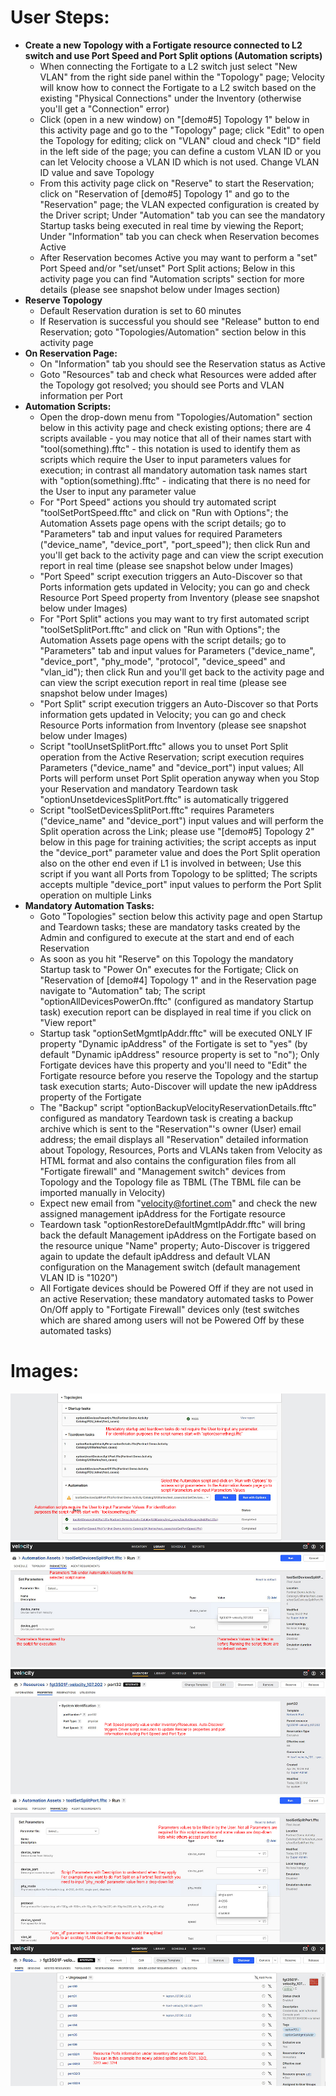 # User Steps:

* **Create a new Topology with a Fortigate resource connected to L2 switch and use Port Speed and Port Split options (Automation scripts)**
    * When connecting the Fortigate to a L2 switch just select "New VLAN" from the right side panel within the "Topology" page; Velocity will know how to connect the Fortigate to a L2 switch based on the existing "Physical Connections" under the Inventory (otherwise you'll get a "Connection" error) 
    * Click (open in a new window) on "\[demo#5\] Topology 1" below in this activity page and go to the "Topology" page; click "Edit" to open the Topology for editing; click on "VLAN" cloud and check "ID" field in the left side of the page; you can define a custom VLAN ID or you can let Velocity choose a VLAN ID which is not used. Change VLAN ID value and save Topology
    * From this activity page click on "Reserve" to start the Reservation; click on "Reservation of \[demo#5\] Topology 1" and go to the "Reservation" page; the VLAN expected configuration is created by the Driver script; Under "Automation" tab you can see the mandatory Startup tasks being executed in real time by viewing the Report; Under "Information" tab you can check when Reservation becomes Active
    * After Reservation becomes Active you may want to perform a "set" Port Speed and/or "set/unset" Port Split actions; Below in this activity page you can find "Automation scripts" section for more details (please see snapshot below under Images section)
* **Reserve Topology**  
    * Default Reservation duration is set to 60 minutes
    * If Reservation is successful you should see "Release" button to end Reservation; goto "Topologies/Automation" section below in this activity page 
* **On Reservation Page:**
    * On "Information" tab you should see the Reservation status as Active
    * Goto "Resources" tab and check what Resources were added after the Topology got resolved; you should see Ports and VLAN information per Port
* **Automation Scripts:**
    * Open the drop-down menu from "Topologies/Automation" section below in this activity page and check existing options; there are 4 scripts available - you may notice that all of their names start with "tool(something).fftc" - this notation is used to identify them as scripts which require the User to input parameters values for execution; in contrast all mandatory automation task names start with "option(something).fftc" - indicating that there is no need for the User to input any parameter value
    * For "Port Speed" actions you should try automated script "toolSetPortSpeed.fftc" and click on "Run with Options"; the Automation Assets page opens with the script details; go to "Parameters" tab and input values for required Parameters ("device_name", "device_port", "port_speed"); then click Run and you'll get back to the activity page and can view the script execution report in real time (please see snapshot below under Images)
    * "Port Speed" script execution triggers an Auto-Discover so that Ports information gets updated in Velocity; you can go and check Resource Port Speed property from Inventory (please see snapshot below under Images) 
    * For "Port Split" actions you may want to try first automated script "toolSetSplitPort.fftc" and click on "Run with Options";  the Automation Assets page opens with the script details; go to "Parameters" tab and input values for Parameters ("device_name", "device_port", "phy_mode", "protocol", "device_speed" and "vlan_id"); then click Run and you'll get back to the activity page and can view the script execution report in real time (please see snapshot below under Images)
    * "Port Split" script execution triggers an Auto-Discover so that Ports information gets updated in Velocity; you can go and check Resource Ports information from Inventory (please see snapshot below under Images)
    * Script "toolUnsetSplitPort.fftc" allows you to unset Port Split operation from the Active Reservation; script execution requires Parameters ("device_name" and "device_port") input values; All Ports will perform unset Port Split operation anyway when you Stop your Reservation and mandatory Teardown task "optionUnsetdevicesSplitPort.fftc" is automatically triggered
    * Script "toolSetDevicesSplitPort.fftc" requires Parameters ("device_name" and "device_port") input values and will perform the Split operation across the Link; please use "\[demo#5\] Topology 2" below in this page for training activities; the script accepts as input the "device_port" parameter value and does the Port Split operation also on the other end even if L1 is involved in between; Use this script if you want all Ports from Topology to be splitted; The scripts accepts multiple "device_port" input values to perform the Port Split operation on multiple Links
* **Mandatory Automation Tasks:**
    * Goto "Topologies" section below this activity page and open Startup and Teardown tasks; these are mandatory tasks created by the Admin and configured to execute at the start and end of each Reservation
    * As soon as you hit "Reserve" on this Topology the mandatory Startup task to "Power On" executes for the Fortigate; Click on "Reservation of \[demo#4\] Topology 1" and in the Reservation page navigate to "Automation" tab; The script "optionAllDevicesPowerOn.fftc" (configured as mandatory Startup task) execution report can be displayed in real time if you click on "View report"
    * Startup task "optionSetMgmtIpAddr.fftc" will be executed ONLY IF property "Dynamic ipAddress" of the Fortigate is set to "yes" (by default "Dynamic ipAddress" resource property is set to "no"); Only Fortigate devices have this property and you'll need to "Edit" the Fortigate resource before you reserve the Topology and the startup task execution starts; Auto-Discover will update the new ipAddress property of the Fortigate
    * The "Backup" script "optionBackupVelocityReservationDetails.fftc" configured as mandatory Teardown task is creating a backup archive which is sent to the "Reservation"'s owner (User) email address; the email displays all "Reservation" detailed information about Topology, Resources, Ports and VLANs taken from Velocity as HTML format and also contains the configuration files from all "Fortigate firewall" and "Management switch" devices from Topology and the Topology file as TBML (The TBML file can be imported manually in Velocity)  
    * Expect new email from "velocity@fortinet.com" and check the new assigned management ipAddress for the Fortigate resource
    * Teardown task "optionRestoreDefaultMgmtIpAddr.fftc" will bring back the default Management ipAddress on the Fortigate based on the resource unique "Name" property; Auto-Discover is triggered again to update the default ipAddress and default VLAN configuration on the Management switch (default management VLAN ID is "1020")
    * All Fortigate devices should be Powered Off if they are not used in an active Reservation; these mandatory automated tasks to Power On/Off apply to "Fortigate Firewall" devices only (test switches which are shared among users will not be Powered Off by these automated tasks) 


# Images:
![Image from file](demo5_1.jpg)
![Image from file](demo5_2.jpg)
![Image from file](demo5_3.jpg)
![Image from file](demo5_4.jpg)
![Image from file](demo5_5.jpg)

